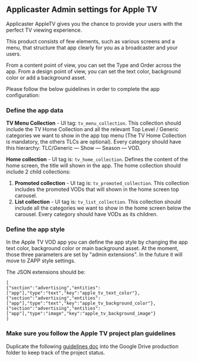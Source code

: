 ## Applicaster Admin settings for Apple TV

Applicaster AppleTV gives you the chance to provide your users with the perfect TV viewing experience.

This product consists of few elements, such as various screens and a menu, that structure that app clearly for you as a broadcaster and your users.

From a content point of view, you can set the Type and Order across the app. From a design point of view, you can set the text color, background color or add a background asset.

Please follow the below guidelines in order to complete the app configuration:

### Define the app data
**TV Menu Collection** - UI tag: `tv_menu_collection`.
This collection should include the TV Home Collection and all the relevant Top Level / Generic categories we want to show  in the app top menu (The TV Home Collection is mandatory, the others TLCs are optional).
Every category should have this hierarchy: TLC/Generic — Show — Season — VOD.

**Home collection** - UI tag is: `tv_home_collection`.
Defines the content of the home screen, the title will shown in the app. The home collection should include 2 child collections:

1. **Promoted collection** - UI tag is: `tv_promoted_collection`. This collection includes the promoted VODs that will shown in the home screen top carousel.
2. **List collection** - UI tag is: `tv_list_collection`. This collection should include all the categories we want to show in the home screen below the carousel. Every category should have VODs as its children.

### Define the app style
In the Apple TV VOD app you can define the app style by changing the app text color, background color or main background asset.
At the moment, those three parameters are set by "admin extensions". In the future it will move to ZAPP style settings.

The JSON extensions should be:
```
[
{"section":"advertising","entities":["app"],"type":"text","key":"apple_tv_text_color"},
{"section":"advertising","entities":["app"],"type":"text","key":"apple_tv_background_color"},
{"section":"advertising","entities":["app"],"type":"image","key":"apple_tv_background_image"}
]
```

### Make sure you follow the Apple TV project plan guidelines

Duplicate the following <a href="https://docs.google.com/document/d/1Vbs-3P5YR_fadz7nJDOD_OHcGunpeUW6IBVDYg5vsxc/edit" target="_blank">guidelines doc</a>
into the Google Drive production folder to keep track of the project status.
